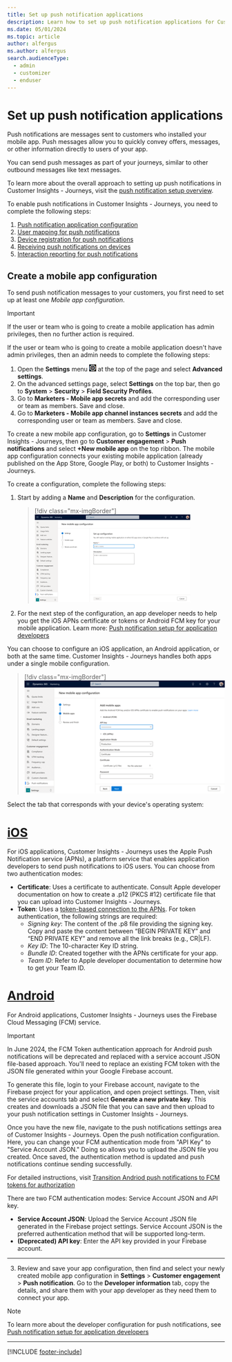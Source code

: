 ```yaml
---
title: Set up push notification applications
description: Learn how to set up push notification applications for Customer Insights - Journeys
ms.date: 05/01/2024 
ms.topic: article
author: alfergus
ms.author: alfergus
search.audienceType: 
  - admin
  - customizer
  - enduser
---
```


# Set up push notification applications

Push notifications are messages sent to customers who installed your mobile app. Push messages allow you to quickly convey offers, messages, or other information directly to users of your app.

You can send push messages as part of your journeys, similar to other outbound messages like text messages.

To learn more about the overall approach to setting up push notifications in Customer Insights - Journeys, visit the [push notification setup overview](push-setup-overview.md).

To enable push notifications in Customer Insights - Journeys, you need to complete the following steps:

1. [Push notification application configuration](push-notifications-setup.md)
1. [User mapping for push notifications](developer-push-user-mapping.md)
1. [Device registration for push notifications](developer-push-device-registration.md)
1. [Receiving push notifications on devices](developer-notifications.md)
1. [Interaction reporting for push notifications](developer-push-interactions.md)

## Create a mobile app configuration

To send push notification messages to your customers, you first need to set up at least one *Mobile app configuration*.

> [!IMPORTANT]
> If the user or team who is going to create a mobile application has admin privileges, then no further action is required.
>
> If the user or team who is going to create a mobile application doesn't have admin privileges, then an admin needs to complete the following steps:
>
> 1. Open the **Settings** menu ![The Settings menu icon.](media/settings-icon.png "The Settings menu icon") at the top of the page and select **Advanced settings**.
> 1. On the advanced settings page, select **Settings** on the top bar, then go to **System** > **Security** > **Field Security Profiles**.
> 1. Go to **Marketers - Mobile app secrets** and add the corresponding user or team as members. Save and close.
> 1. Go to **Marketers - Mobile app channel instances secrets** and add the corresponding user or team as members. Save and close.

To create a new mobile app configuration, go to **Settings** in Customer Insights - Journeys, then go to **Customer engagement** > **Push notifications** and select **+New mobile app** on the top ribbon. The mobile app configuration connects your existing mobile application (already published on the App Store, Google Play, or both) to Customer Insights - Journeys.

To create a configuration, complete the following steps:

1. Start by adding a **Name** and **Description** for the configuration.
    > [!div class="mx-imgBorder"]
    > ![Mobile app configuration screenshot.](media/real-time-marketing-mobile-app-configuration.png)
1. For the next step of the configuration, an app developer needs to help you get the iOS APNs certificate or tokens or Android FCM key for your mobile application. Learn more: [Push notification setup for application developers](developer-push-device-registration.md)

You can choose to configure an iOS application, an Android application, or both at the same time. Customer Insights - Journeys handles both apps under a single mobile configuration.

> [!div class="mx-imgBorder"]
> ![Single Mobile app configuration screenshot.](media/real-time-marketing-single-mobile-app-configuration.png)

Select the tab that corresponds with your device's operating system:

# [iOS](#tab/ios)

For iOS applications, Customer Insights - Journeys uses the Apple Push Notification service (APNs), a platform service that enables application developers to send push notifications to iOS users. You can choose from two authentication modes:

- **Certificate**: Uses a certificate to authenticate. Consult Apple developer documentation on how to create a .p12 (PKCS #12) certificate file that you can upload into Customer Insights - Journeys.
- **Token**: Uses a [token-based connection to the APNs](https://developer.apple.com/documentation/usernotifications/setting_up_a_remote_notification_server/establishing_a_token-based_connection_to_apns). For token authentication, the following strings are required:
  - *Signing key*: The content of the .p8 file providing the signing key. Copy and paste the content between “BEGIN PRIVATE KEY” and “END PRIVATE KEY” and remove all the link breaks (e.g., CR|LF).
  - *Key ID*: The 10-character Key ID string.
  - *Bundle ID*: Created together with the APNs certificate for your app.
  - *Team ID*: Refer to Apple developer documentation to determine how to get your Team ID.

# [Android](#tab/android)

For Android applications, Customer Insights - Journeys uses the Firebase Cloud Messaging (FCM) service.

> [!IMPORTANT]
> In June 2024, the FCM Token authentication approach for Android push notifications will be deprecated and replaced with a service account JSON file-based approach. You'll need to replace an existing FCM token with the JSON file generated within your Google Firebase account.
>
> To generate this file, login to your Firebase account, navigate to the Firebase project for your application, and open project settings. Then, visit the service accounts tab and select **Generate a new private key**. This creates and downloads a JSON file that you can save and then upload to your push notification settings in Customer Insights - Journeys.
>
> Once you have the new file, navigate to the push notifications settings area of Customer Insights - Journeys. Open the push notification configuration. Here, you can change your FCM authentication mode from "API Key" to "Service Account JSON." Doing so allows you to upload the JSON file you created. Once saved, the authentication method is updated and push notifications continue sending successfully.
>
> For detailed instructions, visit [Transition Andriod push notifications to FCM tokens for authorization](push-notification-fcm-token-transition.md)

There are two FCM authentication modes: Service Account JSON and API key.

- **Service Account JSON**: Upload the Service Account JSON file generated in the Firebase project settings. Service Account JSON is the preferred authentication method that will be supported long-term.
- **(Deprecated) API key**: Enter the API key provided in your Firebase account.

---

3. Review and save your app configuration, then find and select your newly created mobile app configuration in **Settings** > **Customer engagement** > **Push notification**. Go to the **Developer information** tab, copy the details, and share them with your app developer as they need them to connect your app.

> [!NOTE]
> To learn more about the developer configuration for push notifications, see [Push notification setup for application developers](developer-push-device-registration.md)

---

[!INCLUDE [footer-include](./includes/footer-banner.md)]
